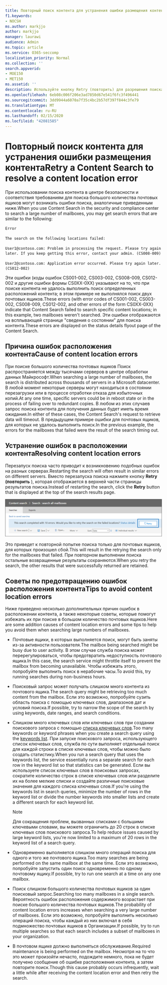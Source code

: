 ```yaml
---
title: Повторный поиск контента для устранения ошибки размещения контента
f1.keywords:
- NOCSH
ms.author: markjjo
author: markjjo
manager: laurawi
audience: Admin
ms.topic: article
ms.service: O365-seccomp
localization_priority: Normal
ms.collection: ''
search.appverid:
- MOE150
- MET150
ms.assetid: ''
description: Используйте кнопку Retry (повторить) для разрешения поиска контента с ошибками расположения контента.
ms.openlocfilehash: 6eb08c006f206e3ad7850d67e541f6fc3f496441
ms.sourcegitcommit: 3dd9944a6070a7f35c4bc2b57df397f844c3fe79
ms.translationtype: MT
ms.contentlocale: ru-RU
ms.lasthandoff: 02/15/2020
ms.locfileid: "42081585"
---
```

# <a name="retry-a-content-search-to-resolve-a-content-location-error"></a><span data-ttu-id="634ff-103">Повторный поиск контента для устранения ошибки размещения контента</span><span class="sxs-lookup"><span data-stu-id="634ff-103">Retry a Content Search to resolve a content location error</span></span>

<span data-ttu-id="634ff-104">При использовании поиска контента в центре безопасности и соответствия требованиям для поиска большого количества почтовых ящиков могут возникать ошибки поиска, аналогичные приведенным ниже.</span><span class="sxs-lookup"><span data-stu-id="634ff-104">When you use Content Search in the security and compliance center to search a large number of mailboxes, you may get search errors that are similar to the following:</span></span>

```text
Error

The search on the following locations failed:

User1@contoso.com: Problem in processing the request. Please try again later. If you keep getting this error, contact your admin. (CS008-009)

User2@contoso.com: Application error occurred. Please try again later. (CS012-002)
```

<span data-ttu-id="634ff-105">Эти ошибки (коды ошибок CS001-002, CS003-002, CS008-009, CS012-002 и другие ошибки формы CS0XX-0XX) указывают на то, что при поиске контента не удалось выполнить поиск определенных расположений контента; в этом примере не выполнялся поиск двух почтовых ящиков.</span><span class="sxs-lookup"><span data-stu-id="634ff-105">These errors (with error codes of CS001-002, CS003-002, CS008-009, CS012-002, and other errors of the form CS0XX-0XX) indicate that Content Search failed to search specific content locations; in this example, two mailboxes weren't searched.</span></span> <span data-ttu-id="634ff-106">Эти ошибки отображаются на всплывающей странице "сведения о состоянии" для поиска контента.</span><span class="sxs-lookup"><span data-stu-id="634ff-106">These errors are displayed on the status details flyout page of the Content Search.</span></span>

## <a name="cause-of-content-location-errors"></a><span data-ttu-id="634ff-107">Причина ошибок расположения контента</span><span class="sxs-lookup"><span data-stu-id="634ff-107">Cause of content location errors</span></span>

<span data-ttu-id="634ff-108">При поиске большого количества почтовых ящиков Поиск распространяется между тысячами серверов в центре обработки данных Майкрософт.</span><span class="sxs-lookup"><span data-stu-id="634ff-108">When searching a large number of mailboxes, the search is distributed across thousands of servers in a Microsoft datacenter.</span></span> <span data-ttu-id="634ff-109">В любой момент некоторые серверы могут находиться в состоянии перезагрузки или в процессе отработки отказа для избыточных копий.</span><span class="sxs-lookup"><span data-stu-id="634ff-109">At any one time, specific servers could be in reboot state or in the process of failing over to redundant copies.</span></span> <span data-ttu-id="634ff-110">В любом из этих случаев запрос поиска контента для получения данных будет иметь время ожидания.</span><span class="sxs-lookup"><span data-stu-id="634ff-110">In either of these cases, the Content Search's request to retrieve data will timeout.</span></span> <span data-ttu-id="634ff-111">В предыдущем примере ошибки для почтовых ящиков, для которых не удалось выполнить поиск.</span><span class="sxs-lookup"><span data-stu-id="634ff-111">In the previous example, the errors for the mailboxes that failed were the result of the search timing out.</span></span>

## <a name="resolving-content-location-errors"></a><span data-ttu-id="634ff-112">Устранение ошибок в расположении контента</span><span class="sxs-lookup"><span data-stu-id="634ff-112">Resolving content location errors</span></span>

<span data-ttu-id="634ff-113">Перезапуск поиска часто приводит к возникновению подобных ошибок на разных серверах.</span><span class="sxs-lookup"><span data-stu-id="634ff-113">Restarting the search will often result in similar errors on different servers.</span></span> <span data-ttu-id="634ff-114">Вместо перезапуска поиска нажмите кнопку **Retry (повторить** ), которая отображается в верхней части страницы результатов поиска.</span><span class="sxs-lookup"><span data-stu-id="634ff-114">Instead of restarting the search, click the **Retry** button that is displayed at the top of the search results page.</span></span>

![Нажмите кнопку "повторить", чтобы устранить ошибки расположения контента](../media/retrycontentsearch3.png)

<span data-ttu-id="634ff-116">Это приведет к повторной попытке поиска только для почтовых ящиков, для которых произошел сбой.</span><span class="sxs-lookup"><span data-stu-id="634ff-116">This will result in the retrying the search only for the mailboxes that failed.</span></span> <span data-ttu-id="634ff-117">При повторном выполнении поиска остальные возвращенные результаты сохраняются.</span><span class="sxs-lookup"><span data-stu-id="634ff-117">When you retry the search, the other results that were successfully returned are retained.</span></span>

## <a name="tips-to-avoid-content-location-errors"></a><span data-ttu-id="634ff-118">Советы по предотвращению ошибок расположения контента</span><span class="sxs-lookup"><span data-stu-id="634ff-118">Tips to avoid content location errors</span></span>

<span data-ttu-id="634ff-119">Ниже приведено несколько дополнительных причин ошибок в расположении контента, а также некоторые советы, которые помогут избежать их при поиске в большом количество почтовых ящиков.</span><span class="sxs-lookup"><span data-stu-id="634ff-119">Here are some addition causes of content location errors and some tips to help you avoid them when searching large numbers of mailboxes.</span></span>

- <span data-ttu-id="634ff-120">Почтовые ящики, в которых выполняется поиск, могут быть заняты из-за активности пользователя.</span><span class="sxs-lookup"><span data-stu-id="634ff-120">The mailbox being searched might be busy due to user activity.</span></span> <span data-ttu-id="634ff-121">В этом случае служба поиска может перерегулироваться, чтобы предотвратить недоступность почтового ящика.</span><span class="sxs-lookup"><span data-stu-id="634ff-121">In this case, the search service might throttle itself to prevent the mailbox from becoming unavailable.</span></span> <span data-ttu-id="634ff-122">Чтобы избежать этого, попробуйте выполнить поиск в нерабочие часы.</span><span class="sxs-lookup"><span data-stu-id="634ff-122">To avoid this, try running searches during non-business hours.</span></span>

- <span data-ttu-id="634ff-123">Поисковый запрос может получать слишком много контента из почтового ящика.</span><span class="sxs-lookup"><span data-stu-id="634ff-123">The search query might be retrieving too much content from the mailbox.</span></span> <span data-ttu-id="634ff-124">Если это возможно, попробуйте сузить область поиска с помощью ключевых слов, диапазонов дат и условий поиска.</span><span class="sxs-lookup"><span data-stu-id="634ff-124">If possible, try to narrow the scope of the search by using keywords, date ranges, and search conditions.</span></span>

- <span data-ttu-id="634ff-125">Слишком много ключевых слов или ключевых слов при создании поискового запроса с помощью [списка ключевых слов](view-keyword-statistics-for-content-search.md#get-keyword-statistics-for-content-searches).</span><span class="sxs-lookup"><span data-stu-id="634ff-125">Too many keywords or keyword phrases when you create a search query using the [keywords list](view-keyword-statistics-for-content-search.md#get-keyword-statistics-for-content-searches).</span></span> <span data-ttu-id="634ff-126">При запуске поискового запроса, использующего список ключевых слов, служба по сути выполняет отдельный поиск для каждой строки в списке ключевых слов, чтобы можно было создать статистику.</span><span class="sxs-lookup"><span data-stu-id="634ff-126">When you run a search query that uses the keywords list, the service essentially runs a separate search for each row in the keyword list so that statistics can be generated.</span></span> <span data-ttu-id="634ff-127">Если вы используете список ключевых слов в поисковых запросах, сократите количество строк в списке ключевых слов или разделите их на более мелкие списки и создайте различные поисковые значения для каждого списка ключевых слов.</span><span class="sxs-lookup"><span data-stu-id="634ff-127">If you're using the keywords list in search queries, minimize the number of rows in the keyword list or divide the number keywords into smaller lists and create a different search for each keyword list.</span></span>

  > [!NOTE]
  > <span data-ttu-id="634ff-128">Для сокращения проблем, вызванных списками с большими ключевыми словами, вы можете ограничить до 20 строк в списке ключевых слов поискового запроса.</span><span class="sxs-lookup"><span data-stu-id="634ff-128">To help reduce issues caused by large keyword lists, you're now limited to a maximum of 20 rows in the keyword list of a search query.</span></span>

- <span data-ttu-id="634ff-129">Одновременно выполняется слишком много операций поиска для одного и того же почтового ящика.</span><span class="sxs-lookup"><span data-stu-id="634ff-129">Too many searches are being performed on the same mailbox at the same time.</span></span> <span data-ttu-id="634ff-130">Если это возможно, попробуйте запустить один поиск одновременно по одному почтовому ящику.</span><span class="sxs-lookup"><span data-stu-id="634ff-130">If possible, try to run one search at a time on any one mailbox.</span></span>

- <span data-ttu-id="634ff-131">Поиск слишком большого количества почтовых ящиков за один поисковый запрос.</span><span class="sxs-lookup"><span data-stu-id="634ff-131">Searching too many mailboxes in a single search.</span></span> <span data-ttu-id="634ff-132">Вероятность ошибок расположения содержимого возрастает при поиске большого количества почтовых ящиков.</span><span class="sxs-lookup"><span data-stu-id="634ff-132">The probability of content location errors increases when searching a very large number of mailboxes.</span></span> <span data-ttu-id="634ff-133">Если это возможно, попробуйте выполнить несколько операций поиска, чтобы каждый из них включал в себя подмножество почтовых ящиков в Организации.</span><span class="sxs-lookup"><span data-stu-id="634ff-133">If possible, try to run multiple searches so that each search includes a subset of  mailboxes in your organization.</span></span>

- <span data-ttu-id="634ff-134">В почтовом ящике должно выполняться обслуживание.</span><span class="sxs-lookup"><span data-stu-id="634ff-134">Required maintenance is being performed on the mailbox.</span></span> <span data-ttu-id="634ff-135">Несмотря на то что это может произойти нечасто, подождите немного, пока не будет получено сообщение об ошибке расположения контента, а затем повторите поиск.</span><span class="sxs-lookup"><span data-stu-id="634ff-135">Though this cause probably occurs infrequently, wait a little while after receiving the content location error and then retry the search.</span></span>
